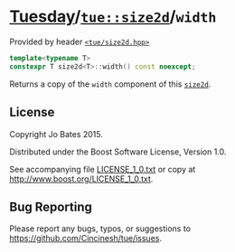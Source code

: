 [Tuesday](../../../README.md)/[`tue::size2d`](../../headers/size2d.md)/`width`
==============================================================================
Provided by header [`<tue/size2d.hpp>`](../../headers/size2d.md)

```c++
template<typename T>
constexpr T size2d<T>::width() const noexcept;
```

Returns a copy of the `width` component of this
[`size2d`](../../headers/size2d.md).

License
-------
Copyright Jo Bates 2015.

Distributed under the Boost Software License, Version 1.0.

See accompanying file [LICENSE_1_0.txt](../../../LICENSE_1_0.txt) or copy at
http://www.boost.org/LICENSE_1_0.txt.

Bug Reporting
-------------
Please report any bugs, typos, or suggestions to
https://github.com/Cincinesh/tue/issues.
